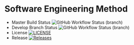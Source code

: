 # Software Engineering Method

* Master Build Status ![GitHub Workflow Status (branch)](https://img.shields.io/github/actions/workflow/status/KaungHtetSan29/DevOps/main.yml?branch=master)
* Develop Branch Status ![GitHub Workflow Status (branch)](https://img.shields.io/github/actions/workflow/status/KaungHtetSan29/DevOps/main.yml?branch=develop)
* License [![LICENSE](https://img.shields.io/github/license/KaungHtetSan29/DevOps.svg?style=flat-square)](https://github.com/KaungHtetSan29/DevOps/blob/master/LICENSE)
* Release [![Releases](https://img.shields.io/github/release/KaungHtetSan29/DevOps/all.svg?style=flat-square)](https://github.com/KaungHtetSan29/DevOps/releases)
